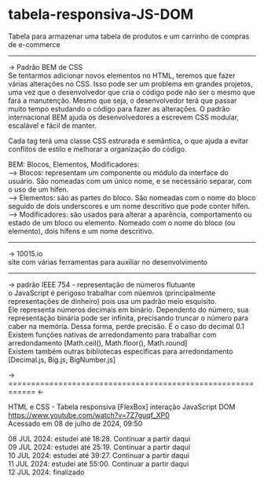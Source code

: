 # tabela-responsiva-JS-DOM

Tabela para armazenar uma tabela de produtos e um carrinho de compras de e-commerce

--------------------------------------------------  

-> Padrão BEM de CSS  
Se tentarmos adicionar novos elementos no HTML, teremos que fazer várias alterações no CSS. 
Isso pode ser um problema em grandes projetos, uma vez que o desenvolvedor que cria o código pode não ser o mesmo que fará a manutenção. Mesmo que seja, o desenvolvedor terá que passar muito tempo estudando o código para fazer as alterações.
O padrão internacional BEM ajuda os desenvolvedores a escrevem CSS modular, escalável e fácil de manter.

Cada tag terá uma classe CSS estrurada e semântica, o que ajuda a evitar conflitos de estilo e melhorar a organização do código.

BEM: Blocos, Elementos, Modificadores:  
--> Blocos: representam um componente ou módulo da interface do usuário. São nomeadas com um único nome, e se necessário separar, com o uso de um hífen.  
--> Elementos: são as partes do bloco. São nomeadas com o nome do bloco seguido de dois underscores e um nome descritivo que pode conter hífen.  
--> Modificadores: são usados para alterar a aparência, comportamento ou estado de um bloco ou elemento. Nomeado com o nome do bloco (ou elemento), dois hífens e um nome descritivo.

--------------------------------------------------  

-> 10015.io  
site com várias ferramentas para auxiliar no desenvolvimento  

--------------------------------------------------  
-> padrão IEEE 754 - representação de números flutuante  
o JavaScript é perigoso trabalhar com núemros (principalmente representações de dinheiro) pois usa um padrão meio esquisito.  
Ele representa números decimais em binário. Dependento do número, sua representação binária pode ser infinita, precisando truncar o número para caber na memória. Dessa forma, perde precisão. É o caso do decimal 0.1  
Existem funções nativas de arredondamento para trabalhar com arredondamento [Math.ceil(), Math.floor(), Math.round]  
Existem também outras bibliotecas específicas para arredondamento [Decimal.js, Big.js, BigNumber.js]


-> ============================================================ <-

HTML e CSS - Tabela responsiva [FlexBox] interação JavaScript DOM  
https://www.youtube.com/watch?v=7Z7guqf_XP0  
Acessado em 08 de julho de 2024, 09:50

08 JUL 2024: estudei até 18:28. Continuar a partir daqui  
09 JUL 2024: estudei até 25:19. Continuar a partir daqui  
10 JUL 2024: estudei até 39:27. Continuar a partir daqui  
11 JUL 2024: estudei até 55:00. Continuar a partir daqui  
12 JUL 2024: finalizado